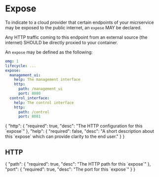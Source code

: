 # Expose

To indicate to a cloud provider that certain endpoints of your micrservice
may be exposed to the public internet, an `expose` MAY be declared.

Any HTTP traffic coming to this endpoint from an external source (the internet)
SHOULD be directly proxied to your container.

An `expose` may be defined as the following:
```yaml
omg: 1
lifecycle: ...
expose:
  management_ui:
    help: The management interface
    http:
      path: /management_ui
      port: 8080      
  control_interface:
    help: The control interface
    http:
      path: /control
      port: 8081
```

<Badge text="expose.$" type="tip"/>

<json-table>
<p>
{
    "http": {
        "required": true, 
        "desc": "The HTTP configuration for this `expose`"
    },
    "help": {
        "required": false, 
        "desc": "A short description about this `expose` which can provide clarity to the end user."
    }
}
</p>
</json-table>

## HTTP
<Badge text="expose.$.http" type="tip"/>

<json-table>
<p>
{
    "path": {
        "required": true, 
        "desc": "The HTTP path for this `expose`"
    },
    "port": {
        "required": true, 
        "desc": "The port for this `expose`"
    }
}
</p>
</json-table>
